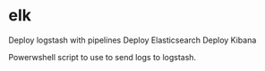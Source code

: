 # elk
Deploy logstash with pipelines
Deploy Elasticsearch
Deploy Kibana

Powerwshell script to use to send logs to logstash.